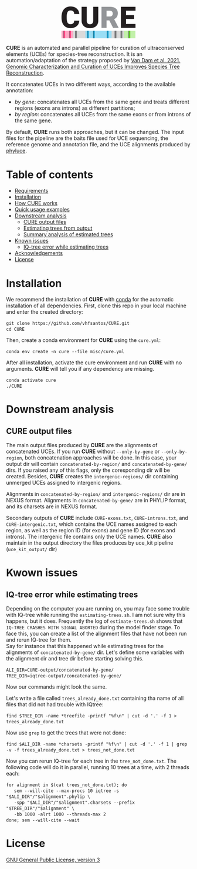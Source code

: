 <p align="center"><img src="misc/logo.png" alt="CURE" width="40%"></p>

**CURE** is an automated and parallel pipeline for curation of ultraconserved elements (UCEs) for species-tree reconstruction. It is an automation/adaptation of the strategy proposed by [Van Dam et al. 2021. Genomic Characterization and Curation of UCEs Improves Species Tree Reconstruction](https://academic.oup.com/sysbio/article/70/2/307/5880562#227740768). 

It concatenates UCEs in two different ways, according to the available annotation:

* _by gene_: concatenates all UCEs from the same gene and treats different regions (exons ans introns) as different partitions;
* _by region_: concatenates all UCEs from the same exons or from introns of the same gene. 

By default, **CURE** runs both approaches, but it can be changed. The input files for the pipeline are the baits file used for UCE sequencing, the reference genome and annotation file, and the UCE alignments produced by [phyluce](https://phyluce.readthedocs.io/en/latest/).

# Table of contents

* [Requirements](#requirements)
* [Installation](#installation)
* [How CURE works](#how-cure-works)
* [Quick usage examples](#quick-usage-examples)
* [Downstream analysis](#downstream-analysis)
    * [CURE output files](#cure-output-files)
    * [Estimating trees from output](#estimating-trees-from-output)
    * [Summary analysis of estimated trees](#summary-analysis-of-estimated-trees)
* [Known issues](#known-issues)
   * [IQ-tree error while estimating trees](#IQ-tree-error-while-estimating-trees)
* [Acknowledgements](#acknowledgements)
* [License](#license)

# Installation

We recommend the installation of **CURE** with [conda](https://conda.io/) for the automatic installation of all dependencies.
First, clone this repo in your local machine and enter the created directory:

```
git clone https://github.com/vhfsantos/CURE.git
cd CURE
```
Then, create a conda environment for **CURE** using the `cure.yml`:

```
conda env create -n cure --file misc/cure.yml
```

After all installation, activate the cure environment and run **CURE** with no arguments. **CURE** will tell you if any dependency are missing.

```
conda activate cure
./CURE
```

# Downstream analysis

## CURE output files

The main output files produced by **CURE** are the alignments of concatenated UCEs.
If you run **CURE** without `--only-by-gene` or `--only-by-region`, both concatenation approaches will be done.
In this case, your output dir will contain `concatenated-by-region/` and `concatenated-by-gene/` dirs.
If you raised any of this flags, only the coresponding dir will be created.
Besides, **CURE** creates the `intergenic-regions/` dir containing unmerged UCEs assigned to intergenic regions.

Alignments in `concatenated-by-region/` and `intergenic-regions/` dir are in NEXUS format.
Alignments in `concatenated-by-gene/` are in PHYLIP format, and its charsets are in NEXUS format.

Secondary outputs of **CURE** include `CURE-exons.txt`, `CURE-introns.txt`, and `CURE-intergenic.txt`, which contains the UCE names assigned to each region, as well as the region ID (for exons) and gene ID (for exons and introns).
The intergenic file contains only the UCE names.
**CURE** also maintain in the output directory the files produces by uce_kit pipeline (`uce_kit_output/` dir)

# Kwown issues

## IQ-tree error while estimating trees

Depending on the computer you are running on, you may face some trouble with IQ-tree while running the `estimating-trees.sh`. I am not sure why this happens, but it does. Frequently the log of `estimate-trees.sh` shows that `IQ-TREE CRASHES WITH SIGNAL ABORTED` during the model finder stage. 
To face this, you can create a list of the alignment files that have not been run and rerun IQ-tree for them.  
Say for instance that this happened while estimating trees for the alignments of `concatenated-by-gene/` dir.  Let's define some variables with the alignment dir and tree dir before starting solving this.

```
ALI_DIR=CURE-output/concatenated-by-gene/
TREE_DIR=iqtree-output/concatenated-by-gene/
```

Now our commands might look the same.

Let's write a file called `trees_already_done.txt` containing tha name of all files that did not had trouble with IQtree:

```
find $TREE_DIR -name *treefile -printf "%f\n" | cut -d '.' -f 1 > trees_already_done.txt
```
Now use `grep` to get the trees that were not done:

```
find $ALI_DIR -name *charsets -printf "%f\n" | cut -d '.' -f 1 | grep -v -f trees_already_done.txt > trees_not_done.txt
```

Now you can rerun IQ-tree for each tree in the `tree_not_done.txt`. 
The following code will do it in parallel, running 10 trees at a time, with 2 threads each:

```
for alignment in $(cat trees_not_done.txt); do 
   sem --will-cite --max-procs 10 iqtree -s "$ALI_DIR"/"$alignment".phylip \
   -spp "$ALI_DIR"/"$alignment".charsets --prefix "$TREE_DIR"/"$alignment" \
   -bb 1000 -alrt 1000 --threads-max 2
done; sem --will-cite --wait
```

# License

[GNU General Public License, version 3](https://www.gnu.org/licenses/gpl-3.0.html)
